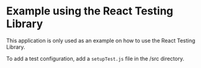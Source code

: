 # Example using the React Testing Library

This application is only used as an example on how to use the React Testing Library.

To add a test configuration, add a `setupTest.js` file in the /src directory.
